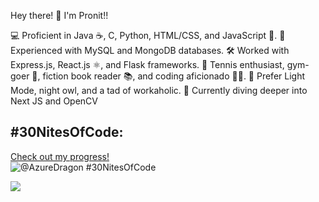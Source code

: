 Hey there! 👋 I'm Pronit!!

💻 Proficient in Java ☕, C, Python, HTML/CSS, and JavaScript 🔨.
💾 Experienced with MySQL and MongoDB databases.
🛠️ Worked with Express.js, React.js ⚛️, and Flask frameworks.
🎾 Tennis enthusiast, gym-goer 💪, fiction book reader 📚, and coding aficionado 👩‍💻.
🌃 Prefer Light Mode, night owl, and a tad of workaholic.
🤖 Currently diving deeper into Next JS and OpenCV

## #30NitesOfCode:

  [Check out my progress!](https://www.codedex.io/@AzureDragon/30-nites-of-code)  
  ![@AzureDragon #30NitesOfCode](https://www.codedex.io/api/petStatus?user=AzureDragon)

  <a href="https://visitcount.itsvg.in">
  <img src="https://visitcount.itsvg.in/api?id=Pronit21&label=Profile%20Views&color=0&icon=6&pretty=false" />
</a>
